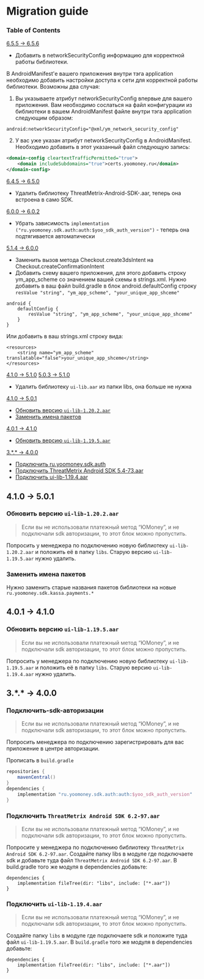 # Migration guide

### Table of Contents

[6.5.5 -> 6.5.6](##6---6)

- Добавить в networkSecurityConfig информацию для корректной работы библиотеки.

В AndroidManifest'е вашего приложения внутри тэга application необходимо добавить настройки доступа к сети для корректной работы библиотеки.
Возможны два случая:

1) Вы указываете атрибут networkSecurityConfig впервые для вашего приложения. Вам необходимо сослаться на файл конфигурации
   из библиотеки в вашем AndroidManifest файле внутри тэга application следующим образом:
```
android:networkSecurityConfig="@xml/ym_network_security_config"
```

2) У вас уже указан атрибут networkSecurityConfig в AndroidManifest.
   Необходимо добавить в этот указанный файл следующую запись:
```xml
<domain-config cleartextTrafficPermitted="true">
    <domain includeSubdomains="true">certs.yoomoney.ru</domain>
</domain-config>
```


[6.4.5 -> 6.5.0](##6---6)
- Удалить библиотеку ThreatMetrix-Android-SDK-.aar, теперь она встроена в само SDK.


[6.0.0 -> 6.0.2](##6---6)
- Убрать зависимость `implementation ("ru.yoomoney.sdk.auth:auth:$yoo_sdk_auth_version")` - теперь она подтягивается автоматически


[5.1.4 -> 6.0.0](##5---6)
- Заменить вызов метода Checkout.create3dsIntent на Checkout.createConfirmationIntent
- Добавить схему вашего приложения, для этого добавить строку ym_app_scheme со значением вашей схемы в strings.xml.
  Нужно добавить в ваш файл build.gradle в блок android.defaultConfig строку `resValue "string", "ym_app_scheme", "your_unique_app_shceme"`
```
android {
    defaultConfig {
        resValue "string", "ym_app_scheme", "your_unique_app_shceme"
    }
}
```
Или добавить в ваш strings.xml строку вида:
```
<resources>
    <string name="ym_app_scheme" translatable="false">your_unique_app_shceme</string>
</resources>
```


[4.1.0 -> 5.1.0](##4---5)
[5.0.3 -> 5.1.0](##5---5)
- Удалить библиотеку `ui-lib.aar` из папки libs, она больше не нужна

[4.1.0 -> 5.0.1](##4---5)
- [Обновить версию `ui-lib-1.20.2.aar`](#update-ui-lib-1-20-2)
- [Заменить имена пакетов](#replace-package-names)

[4.0.1 -> 4.1.0](##4---4)
- [Обновить версию `ui-lib-1.19.5.aar`](#update-ui-lib-1-19-5)

[3.\*.\* -> 4.0.0](##3---4)
- [Подключить ru.yoomoney.sdk.auth](#add-auth-sdk)
- [Подключить ThreatMetrix Android SDK 5.4-73.aar](#add-threatmetrix-sdk)
- [Подключить ui-lib-1.19.4.aar](#update-ui-lib-1-19-4)

## 4.1.0 -> 5.0.1
### <a name="update-ui-lib-1-20-2"></a> **Обновить версию `ui-lib-1.20.2.aar`**
> Если вы не использовали платежный метод “ЮMoney”, и не подключали sdk авторизации, то этот блок можно пропустить.

Попросить у менеджера по подключению новую библиотеку `ui-lib-1.20.2.aar` и положить её в папку `libs`. Старую версию `ui-lib-1.19.5.aar` нужно удалить.

### <a name="replace-package-names"></a> **Заменить имена пакетов**
Нужно заменить старые названия пакетов библиотеки на новые `ru.yoomoney.sdk.kassa.payments.*`

## 4.0.1 -> 4.1.0

### <a name="update-ui-lib-1-19-5"></a> **Обновить версию `ui-lib-1.19.5.aar`**

> Если вы не использовали платежный метод “ЮMoney”, и не подключали sdk авторизации, то этот блок можно пропустить.

Попросить у менеджера по подключению новую библиотеку `ui-lib-1.19.5.aar` и положить её в папку `libs`. Старую версию `ui-lib-1.19.4.aar` нужно удалить.

## 3.\*.\* -> 4.0.0

### <a name="add-auth-sdk"></a> **Подключить-sdk-авторизации**

> Если вы не использовали платежный метод “ЮMoney”, и не подключали sdk авторизации, то этот блок можно пропустить.

Попросить менеджера по подключению зарегистрировать для вас приложение в центре авторизации.

Прописать в `build.gradle`

```groovy
repositories {
    mavenCentral()
}
dependencies {
    implementation "ru.yoomoney.sdk.auth:auth:$yoo_sdk_auth_version"
}
```

### <a name="add-threatmetrix-sdk"></a> **Подключить `ThreatMetrix Android SDK 6.2-97.aar`**

> Если вы не использовали платежный метод “ЮMoney”, и не подключали sdk авторизации, то этот блок можно пропустить.

Попросите у менеджера по подключению библиотеку `ThreatMetrix Android SDK 6.2-97.aar`. Создайте папку libs в модуле где подключаете sdk и добавьте туда файл `ThreatMetrix Android SDK 6.2-97.aar`. В build.gradle того же модуля в dependencies добавьте:

```
dependencies {
    implementation fileTree(dir: "libs", include: ["*.aar"])
}

```

### <a name="update-ui-lib-1-19-4"></a> **Подключить `ui-lib-1.19.4.aar`**

> Если вы не использовали платежный метод “ЮMoney”, и не подключали sdk авторизации, то этот блок можно пропустить.

Создайте папку `libs` в модуле где подключаете sdk и положите туда файл `ui-lib-1.19.5.aar`. В `build.gradle` того же модуля в dependencies добавьте:

```
dependencies {
    implementation fileTree(dir: "libs", include: ["*.aar"])
}
```